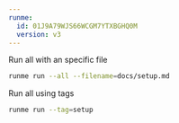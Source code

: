```yaml
---
runme:
  id: 01J9A79WJS66WCGM7YTXBGHQ0M
  version: v3
---
```


Run all with an specific file

```sh {"id":"01J9A7ABGB09Q4FFKTGPN9VHSN","name":"all-setup"}
runme run --all --filename=docs/setup.md
```

Run all using tags

```sh {"id":"01J9A7HDGNARWCS7RRYRXYGH2R","name":"tag-setup"}
runme run --tag=setup
```